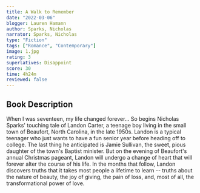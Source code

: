 ```yaml
---
title: A Walk to Remember
date: "2022-03-06"
blogger: Lauren Hamann
author: Sparks, Nicholas
narrator: Sparks, Nicholas
type: "Fiction"
tags: ["Romance", "Contemporary"]
image: 1.jpg
rating: 3
superlatives: Disappoint
score: 30
time: 4h24m
reviewed: false
---
```


## Book Description

When I was seventeen, my life changed forever... So begins Nicholas Sparks' touching tale of Landon Carter, a teenage boy living in the small town of Beaufort, North Carolina, in the late 1950s. Landon is a typical teenager who just wants to have a fun senior year before heading off to college. The last thing he anticipated is Jamie Sullivan, the sweet, pious daughter of the town's Baptist minister. But on the evening of Beaufort's annual Christmas pageant, Landon will undergo a change of heart that will forever alter the course of his life. In the months that follow, Landon discovers truths that it takes most people a lifetime to learn -- truths about the nature of beauty, the joy of giving, the pain of loss, and, most of all, the transformational power of love.
